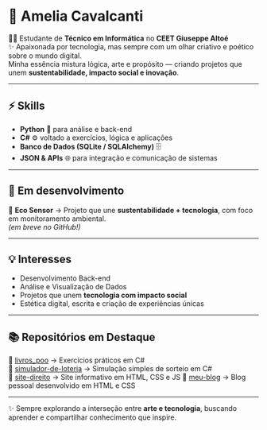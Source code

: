 # 🌙 Amelia Cavalcanti

👩‍💻 Estudante de **Técnico em Informática** no **CEET Giuseppe Altoé**  
✨ Apaixonada por tecnologia, mas sempre com um olhar criativo e poético sobre o mundo digital.  
Minha essência mistura lógica, arte e propósito — criando projetos que unem **sustentabilidade, impacto social e inovação**.

---

## ⚡ Skills
- **Python** 🐍 para análise e back-end  
- **C#** ⚙️ voltado a exercícios, lógica e aplicações  
- **Banco de Dados (SQLite / SQLAlchemy)** 🗄️  
- **JSON & APIs** 🌐 para integração e comunicação de sistemas  

---

## 🌱 Em desenvolvimento
🌿 **Eco Sensor** → Projeto que une **sustentabilidade + tecnologia**, com foco em monitoramento ambiental.  
*(em breve no GitHub!)*

---

## 💡 Interesses
- Desenvolvimento Back-end  
- Análise e Visualização de Dados  
- Projetos que unem **tecnologia com impacto social**  
- Estética digital, escrita e criação de experiências únicas  

---

## 📚 Repositórios em Destaque
🔹 [livros_poo](https://github.com/ameliacavalcanti/livros_poo) → Exercícios práticos em C#  
🔹 [simulador-de-loteria](https://github.com/ameliacavalcanti/simulador-de-loteria) → Simulação simples de sorteio em C#  
🔹 [site-direito]([link](https://github.com/ameliacavalcanti/SiteDireito)) → Site informativo em HTML, CSS e JS
🔹 [meu-blog](https://github.com/ameliacavalcanti/meu-blog) → Blog pessoal desenvolvido em HTML e CSS


---

✨ Sempre explorando a interseção entre **arte e tecnologia**, buscando aprender e compartilhar conhecimento que inspire.
